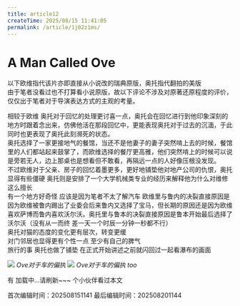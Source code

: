 ```yaml
---
title: article12
createTime: 2025/08/15 11:41:05
permalink: /article/1j02z1ms/
---
```

# A Man Called Ove
以下欧维指代该片亦即直接从小说改的瑞典原版，奥托指代翻拍的美版  
由于笔者没看过也不打算看小说原版，故以下评论不涉及对原著还原程度的评价，仅仅出于笔者对于导演表达方式的主观的考量。  

相较于欧维 奥托对于回忆的处理更讨喜一点，奥托会在回忆进行到他印象深刻的地方时跟着念出来，仿佛他活在那段回忆中，更能表现奥托对于过去的沉湎，于此同时也更表现了奥托此刻濒死的状态。  
奥托选择了一家更接地气的餐馆，当还不是他妻子的妻子突然啃上去的时候，餐馆里的人们都站起来鼓掌了，而欧维选择的餐厅更高雅，他们突然啃上的时候可以说是旁若无人，边上那桌也是想看但不敢看，再隔远一点的人好像压根没发现。  
不过欧维对于父亲、房子的回忆着墨更多，更好地铺垫他对地产公司的仇恨，奥托显得有些僵硬 奥托则是安排了一个大学机械类专业的经历来解释他为什么对维修这么擅长  
有一个地方好奇怪 应该是因为笔者不太了解汽车 欧维里与鲁内的决裂直接原因是因为欧维被鲁内踢出了业委会后来鲁内又选择了宝马，但长期的原因还是因为欧维喜欢萨博而鲁内喜欢沃尔沃。奥托里与鲁本的决裂直接原因是鲁本开始最后选择了沃尔沃（没有从一而终 差一天一个时辰一分钟一秒都不行）  
奥托对猫的态度的变化更有层次，转变更缓  
对门邻居也显得更有个性一点 至少有自己的脾气  
旅行的事 奥托也做了铺垫 在正式开始讲述之前就闪回过一起看瀑布的画面

![](/public/images/AManCalledOve1.png)
*Ove对于车的偏执*
![](/public/images/AManCalledOve2.png)
*Ove对于车的偏执 too*  

有 <span id="busuanzi_page_pv">加载中...请刷新~~~</span> 个小伙伴看过本文


<!-- 文章编辑时间信息 -->
首次编辑时间：202508151141
最后编辑时间：202508201144
<!-- 编辑时间信息结束 -->